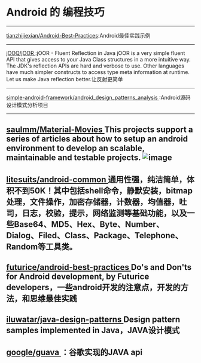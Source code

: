 
# Android 的 编程技巧

---
[tianzhijiexian/Android-Best-Practices](https://github.com/tianzhijiexian/Android-Best-Practices):Android最佳实践示例
 
---

[ jOOQ/jOOR ]( https://github.com/jOOQ/jOOR):jOOR - Fluent Reflection in Java jOOR is a very simple fluent API that gives access to your Java Class structures in a more intuitive way. The JDK's reflection APIs are hard and verbose to use. Other languages have much simpler constructs to access type meta information at runtime. Let us make Java reflection better.让反射更简单
 
---
[ simple-android-framework/android_design_patterns_analysis ]( https://github.com/simple-android-framework/android_design_patterns_analysis):Android源码设计模式分析项目
 
---
[ saulmm/Material-Movies ]( https://github.com/saulmm/Material-Movies)This projects support a series of articles about how to setup an android environment to develop an scalable, maintainable and testable projects.
 ![image](https://camo.githubusercontent.com/cb1a7ead648dd745e5b3e4a2600f24a8dc37bbe7/687474703a2f2f616e64726f636f64652e65732f77702d636f6e74656e742f75706c6f6164732f323031352f30332f66616d696c79322e706e67)
---
[ litesuits/android-common ]( https://github.com/litesuits/android-common)通用性强，纯洁简单，体积不到50K！其中包括shell命令，静默安装，bitmap处理，文件操作，加密存储器，计数器，均值器，吐司，日志，校验，提示，网络监测等基础功能，以及一些Base64、MD5、Hex、Byte、Number、Dialog、Filed、Class、Package、Telephone、Random等工具类。
---
[ futurice/android-best-practices ]( https://github.com/futurice/android-best-practices )Do's and Don'ts for Android development, by Futurice developers，一些android开发的注意点，开发的方法，和思维最佳实践
---
[ iluwatar/java-design-patterns ]( https://github.com/iluwatar/java-design-patterns )Design pattern samples implemented in Java，JAVA设计模式
---
[ google/guava ]( https://github.com/google/guava )：谷歌实现的JAVA api
---

